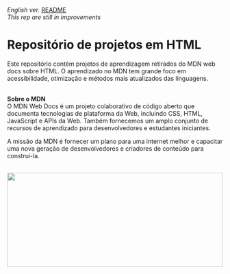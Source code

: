 <span><i>English ver.</i> <a href="https://github.com/alexandre-j-dev/MDN-Mozilla-Developer-Network/blob/main/README.en.md"> README</a></span><br>
<span><i>This rep are still in improvements </i></span>


<h1> Repositório de projetos em HTML </h1>
Este repositório contém projetos de aprendizagem retirados do MDN web docs sobre HTML.
O aprendizado no MDN tem grande foco em acessibilidade, otimização e métodos mais atualizados das linguagens. <br><br>


<strong>Sobre o MDN</strong><br>
O MDN Web Docs é um projeto colaborativo de código aberto que documenta tecnologias de plataforma da Web, incluindo CSS, HTML, JavaScript e APIs da Web. Também fornecemos um amplo conjunto de recursos de aprendizado para desenvolvedores e estudantes iniciantes.

A missão da MDN é fornecer um plano para uma internet melhor e capacitar uma nova geração de desenvolvedores e criadores de conteúdo para construí-la. <br><br>

 <img src="https://i.imgur.com/BRdIN0r.png" width="100%" height="220px" align="center"/>


